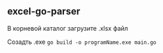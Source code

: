 ## excel-go-parser

В корневой каталог загрузите .xlsx файл

Созадть .exe `go build -o programName.exe main.go`
